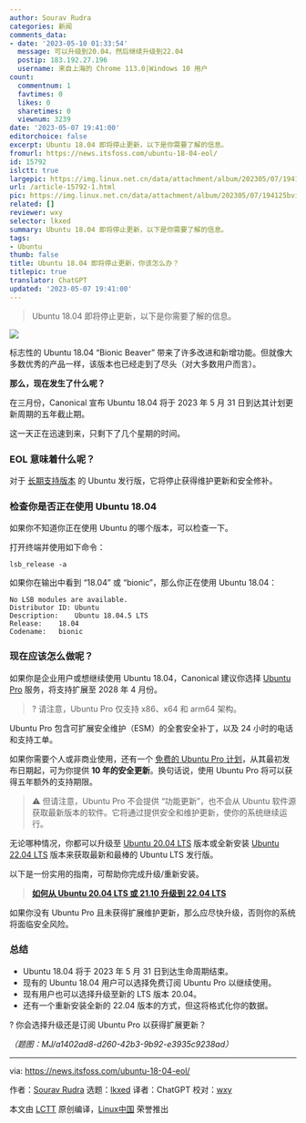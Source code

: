 ```yaml
---
author: Sourav Rudra
categories: 新闻
comments_data:
- date: '2023-05-10 01:33:54'
  message: 可以升级到20.04，然后继续升级到22.04
  postip: 183.192.27.196
  username: 来自上海的 Chrome 113.0|Windows 10 用户
count:
  commentnum: 1
  favtimes: 0
  likes: 0
  sharetimes: 0
  viewnum: 3239
date: '2023-05-07 19:41:00'
editorchoice: false
excerpt: Ubuntu 18.04 即将停止更新，以下是你需要了解的信息。
fromurl: https://news.itsfoss.com/ubuntu-18-04-eol/
id: 15792
islctt: true
largepic: https://img.linux.net.cn/data/attachment/album/202305/07/194125bvi19tvktvkvlbe5.png
url: /article-15792-1.html
pic: https://img.linux.net.cn/data/attachment/album/202305/07/194125bvi19tvktvkvlbe5.png.thumb.jpg
related: []
reviewer: wxy
selector: lkxed
summary: Ubuntu 18.04 即将停止更新，以下是你需要了解的信息。
tags:
- Ubuntu
thumb: false
title: Ubuntu 18.04 即将停止更新，你该怎么办？
titlepic: true
translator: ChatGPT
updated: '2023-05-07 19:41:00'
---
```



> 
> Ubuntu 18.04 即将停止更新，以下是你需要了解的信息。
> 
> 
> 


![](https://img.linux.net.cn/data/attachment/album/202305/07/194125bvi19tvktvkvlbe5.png)


标志性的 Ubuntu 18.04 “Bionic Beaver” 带来了许多改进和新增功能。但就像大多数优秀的产品一样，该版本也已经走到了尽头（对大多数用户而言）。


**那么，现在发生了什么呢？**


在三月份，Canonical 宣布 Ubuntu 18.04 将于 2023 年 5 月 31 日到达其计划更新周期的五年截止期。


这一天正在迅速到来，只剩下了几个星期的时间。


### EOL 意味着什么呢？


对于 [长期支持版本](https://itsfoss.com/long-term-support-lts/) 的 Ubuntu 发行版，它将停止获得维护更新和安全修补。


### 检查你是否正在使用 Ubuntu 18.04


如果你不知道你正在使用 Ubuntu 的哪个版本，可以检查一下。


打开终端并使用如下命令：



```
lsb_release -a

```

如果你在输出中看到 “18.04” 或 “bionic”，那么你正在使用 Ubuntu 18.04：



```
No LSB modules are available.
Distributor ID:	Ubuntu
Description:	Ubuntu 18.04.5 LTS
Release:	18.04
Codename:	bionic

```

### 现在应该怎么做呢？


如果你是企业用户或想继续使用 Ubuntu 18.04，Canonical 建议你选择 [Ubuntu Pro](https://ubuntu.com/pro) 服务，将支持扩展至 2028 年 4 月份。



> 
> ? 请注意，Ubuntu Pro 仅支持 x86、x64 和 arm64 架构。
> 
> 
> 


Ubuntu Pro 包含可扩展安全维护（ESM）的全套安全补丁，以及 24 小时的电话和支持工单。


如果你需要个人或非商业使用，还有一个 [免费的 Ubuntu Pro 计划](https://news.itsfoss.com/ubuntu-pro-free/)，从其最初发布日期起，可为你提供 **10 年的安全更新**。换句话说，使用 Ubuntu Pro 将可以获得五年额外的支持期限。



> 
> ⚠️ 但请注意，Ubuntu Pro 不会提供 “功能更新”，也不会从 Ubuntu 软件源获取最新版本的软件。它将通过提供安全和维护更新，使你的系统继续运行。
> 
> 
> 


无论哪种情况，你都可以升级至 [Ubuntu 20.04 LTS](https://itsfoss.com/download-ubuntu-20-04/) 版本或全新安装 [Ubuntu 22.04 LTS](https://news.itsfoss.com/ubuntu-22-04-release/) 版本来获取最新和最棒的 Ubuntu LTS 发行版。


以下是一份实用的指南，可帮助你完成升级/重新安装。



> 
> **[如何从 Ubuntu 20.04 LTS 或 21.10 升级到 22.04 LTS](https://itsfoss.com/upgrade-ubuntu-version/)**
> 
> 
> 


如果你没有 Ubuntu Pro 且未获得扩展维护更新，那么应尽快升级，否则你的系统将面临安全风险。


### 总结


* Ubuntu 18.04 将于 2023 年 5 月 31 日到达生命周期结束。
* 现有的 Ubuntu 18.04 用户可以选择免费订阅 Ubuntu Pro 以继续使用。
* 现有用户也可以选择升级至新的 LTS 版本 20.04。
* 还有一个重新安装全新的 22.04 版本的方式，但这将格式化你的数据。


? 你会选择升级还是订阅 Ubuntu Pro 以获得扩展更新？


*（题图：MJ/a1402ad8-d260-42b3-9b92-e3935c9238ad）*




---


via: <https://news.itsfoss.com/ubuntu-18-04-eol/>


作者：[Sourav Rudra](https://news.itsfoss.com/author/sourav/) 选题：[lkxed](https://github.com/lkxed/) 译者：ChatGPT 校对：[wxy](https://github.com/wxy)


本文由 [LCTT](https://github.com/LCTT/TranslateProject) 原创编译，[Linux中国](https://linux.cn/) 荣誉推出